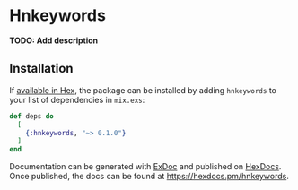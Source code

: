 # Hnkeywords

**TODO: Add description**

## Installation

If [available in Hex](https://hex.pm/docs/publish), the package can be installed
by adding `hnkeywords` to your list of dependencies in `mix.exs`:

```elixir
def deps do
  [
    {:hnkeywords, "~> 0.1.0"}
  ]
end
```

Documentation can be generated with [ExDoc](https://github.com/elixir-lang/ex_doc)
and published on [HexDocs](https://hexdocs.pm). Once published, the docs can
be found at <https://hexdocs.pm/hnkeywords>.

